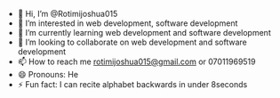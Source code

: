 - 👋 Hi, I’m @Rotimijoshua015
- 👀 I’m interested in web development, software development
- 🌱 I’m currently learning web development and software development
- 💞️ I’m looking to collaborate on web development and software development
- 📫 How to reach me rotimijoshua015@gmail.com or 07011969519
- 😄 Pronouns: He
- ⚡ Fun fact: I can recite alphabet backwards in under 8seconds 

<!---
Rotimijoshua015/Rotimijoshua015 is a ✨ special ✨ repository because its `README.md` (this file) appears on your GitHub profile.
You can click the Preview link to take a look at your changes.
--->

